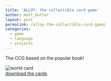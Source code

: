```yaml
---
title: 'ALLOY: the collectible card game'
author: matt_butler
layout: post
permalink: /alloy-the-collectible-card-game/
categories:
  - game
  - language
  - projects
---
```

The CCG based on the popular book!

![world card][1]  
[download the cards][2]

 [1]: http://www.mbutler.org/images/worldcard.jpg
 [2]: http://www.mbutler.org/cardhtml/polarity.htm